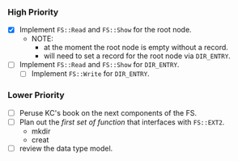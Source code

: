 
### High Priority

- [x] Implement `FS::Read` and `FS::Show` for the root node.
    - NOTE:
        - at the moment the root node is empty without a record.
        - will need to set a record for the root node via `DIR_ENTRY`.
- [ ] Implement `FS::Read` and `FS::Show` for `DIR_ENTRY`.
    - [ ] Implement `FS::Write` for `DIR_ENTRY`.

### Lower Priority

- [ ] Peruse KC's book on the next components of the FS.
- [ ] Plan out the *first set of function* that interfaces with `FS::EXT2`.
    - mkdir
    - creat
- [ ] review the data type model.
